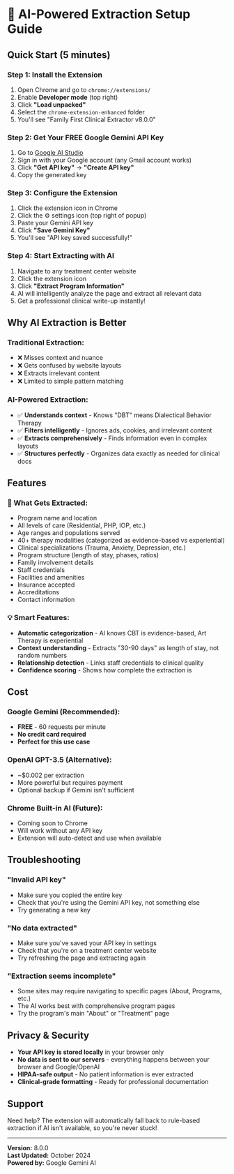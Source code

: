 # 🤖 AI-Powered Extraction Setup Guide

## Quick Start (5 minutes)

### Step 1: Install the Extension
1. Open Chrome and go to `chrome://extensions/`
2. Enable **Developer mode** (top right)
3. Click **"Load unpacked"**
4. Select the `chrome-extension-enhanced` folder
5. You'll see "Family First Clinical Extractor v8.0.0"

### Step 2: Get Your FREE Google Gemini API Key
1. Go to [Google AI Studio](https://makersuite.google.com/app/apikey)
2. Sign in with your Google account (any Gmail account works)
3. Click **"Get API key"** → **"Create API key"**
4. Copy the generated key

### Step 3: Configure the Extension
1. Click the extension icon in Chrome
2. Click the ⚙ settings icon (top right of popup)
3. Paste your Gemini API key
4. Click **"Save Gemini Key"**
5. You'll see "API key saved successfully!"

### Step 4: Start Extracting with AI
1. Navigate to any treatment center website
2. Click the extension icon
3. Click **"Extract Program Information"**
4. AI will intelligently analyze the page and extract all relevant data
5. Get a professional clinical write-up instantly!

## Why AI Extraction is Better

### Traditional Extraction:
- ❌ Misses context and nuance
- ❌ Gets confused by website layouts
- ❌ Extracts irrelevant content
- ❌ Limited to simple pattern matching

### AI-Powered Extraction:
- ✅ **Understands context** - Knows "DBT" means Dialectical Behavior Therapy
- ✅ **Filters intelligently** - Ignores ads, cookies, and irrelevant content
- ✅ **Extracts comprehensively** - Finds information even in complex layouts
- ✅ **Structures perfectly** - Organizes data exactly as needed for clinical docs

## Features

### 🎯 What Gets Extracted:
- Program name and location
- All levels of care (Residential, PHP, IOP, etc.)
- Age ranges and populations served
- 40+ therapy modalities (categorized as evidence-based vs experiential)
- Clinical specializations (Trauma, Anxiety, Depression, etc.)
- Program structure (length of stay, phases, ratios)
- Family involvement details
- Staff credentials
- Facilities and amenities
- Insurance accepted
- Accreditations
- Contact information

### 💡 Smart Features:
- **Automatic categorization** - AI knows CBT is evidence-based, Art Therapy is experiential
- **Context understanding** - Extracts "30-90 days" as length of stay, not random numbers
- **Relationship detection** - Links staff credentials to clinical quality
- **Confidence scoring** - Shows how complete the extraction is

## Cost

### Google Gemini (Recommended):
- **FREE** - 60 requests per minute
- **No credit card required**
- **Perfect for this use case**

### OpenAI GPT-3.5 (Alternative):
- ~$0.002 per extraction
- More powerful but requires payment
- Optional backup if Gemini isn't sufficient

### Chrome Built-in AI (Future):
- Coming soon to Chrome
- Will work without any API key
- Extension will auto-detect and use when available

## Troubleshooting

### "Invalid API key"
- Make sure you copied the entire key
- Check that you're using the Gemini API key, not something else
- Try generating a new key

### "No data extracted"
- Make sure you've saved your API key in settings
- Check that you're on a treatment center website
- Try refreshing the page and extracting again

### "Extraction seems incomplete"
- Some sites may require navigating to specific pages (About, Programs, etc.)
- The AI works best with comprehensive program pages
- Try the program's main "About" or "Treatment" page

## Privacy & Security

- **Your API key is stored locally** in your browser only
- **No data is sent to our servers** - everything happens between your browser and Google/OpenAI
- **HIPAA-safe output** - No patient information is ever extracted
- **Clinical-grade formatting** - Ready for professional documentation

## Support

Need help? The extension will automatically fall back to rule-based extraction if AI isn't available, so you're never stuck!

---

**Version:** 8.0.0  
**Last Updated:** October 2024  
**Powered by:** Google Gemini AI
